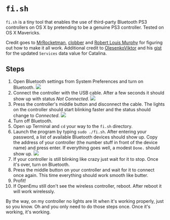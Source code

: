 `fi.sh`
=======

`fi.sh` is a tiny tool that enables the use of third-party Bluetooth PS3 controllers on OS X by pretending to be a genuine PS3 controller. Tested on OS X Mavericks.

Credit goes to [MrRocketman](https://github.com/MrRocketman), [clobber](https://github.com/clobber) and [Robert Louis Murphy](http://apple.stackexchange.com/questions/75889/anyone-able-to-connect-gioteck-vx-1-ps3-controller-via-bluetooth) for figuring out how to make it all work. Additional credit to [OlesenkoViktor](https://gist.github.com/OlesenkoViktor) and his [gist](https://gist.github.com/OlesenkoViktor/32c700e025bf4567db8feb1ed467f8ee) for the updated `Services` data value for Catalina.

## Steps
1. Open Bluetooth settings from System Preferences and turn on Bluetooth. ![](http://i.imgur.com/IJrpdui.png)
2. Connect the controller with the USB cable. After a few seconds it should show up with status *Not Connected*. ![](http://i.imgur.com/YTG3zge.png)
3. Press the controller's middle button and disconnect the cable. The lights on the controller should start blinking faster and the status should change to *Connected*. ![](http://i.imgur.com/42nnl9U.png)
4. Turn off Bluetooth.
5. Open up Terminal and `cd` your way to the `fi.sh` directory.
6. Launch the program by typing `sudo ./fi.sh`. After entering your password, a list of available Bluetooth devices should show up. Copy the address of your controller (the number stuff in front of the device name) and press enter. If everything goes well, a modest `Done.` should show up. ![](http://i.imgur.com/7ZrNM9g.png)
7. If your controller is still blinking like crazy just wait for it to stop. Once it's over, turn on Bluetooth.
8. Press the middle button on your controller and wait for it to connect once again. This time everything should work smooth like butter.
9. Profit!
10. If OpenEmu still don't see the wireless controller, reboot. After reboot it will work wirelessly.

By the way, on my controller no lights are lit when it's working properly, just so you know. Oh and you only need to do those steps once. Once it's working, it's working.
